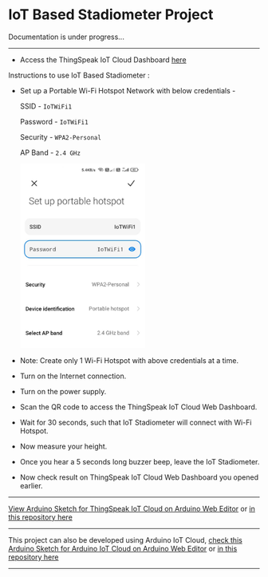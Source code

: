 # IoT Based Stadiometer Project

Documentation is under progress...

--------------------------------------------------------------------------------------------------------------------------------------------------------------------
- Access the ThingSpeak IoT Cloud Dashboard [here](https://thingspeak.com/channels/1747732)

Instructions to use IoT Based Stadiometer :

- Set up a Portable Wi-Fi Hotspot Network with below credentials -

   SSID - `IoTWiFi1`

   Password - `IoTWiFi1`

   Security - `WPA2-Personal`

   AP Band - `2.4 GHz`
   
   <img src="https://github.com/pranavkhatale/IoT-Stadiometer/blob/main/Images/Setup_Wi-Fi_Network.jpg" width="250">
   
- Note: Create only 1 Wi-Fi Hotspot with above credentials at a time.

- Turn on the Internet connection.

- Turn on the power supply.

- Scan the QR code to access the ThingSpeak IoT Cloud Web Dashboard.

- Wait for 30 seconds, such that IoT Stadiometer will connect with Wi-Fi Hotspot.

- Now measure your height.

- Once you hear a 5 seconds long buzzer beep, leave the IoT Stadiometer.

- Now check result on ThingSpeak IoT Cloud Web Dashboard you opened earlier.

--------------------------------------------------------------------------------------------------------------------------------------------------------------------

[View Arduino Sketch for ThingSpeak IoT Cloud on Arduino Web Editor](https://create.arduino.cc/editor/Pranavkhatale/3fb4a316-0afd-414b-b22a-b56f1425e41f/preview) or [in this repository here](https://github.com/pranavkhatale/IoT-Stadiometer/tree/main/Arduino%20Sketch%20for%20ThingSpeak%20IoT%20Cloud)

--------------------------------------------------------------------------------------------------------------------------------------------------------------------

This project can also be developed using Arduino IoT Cloud, [check this Arduino Sketch for Arduino IoT Cloud on Arduino Web Editor](https://create.arduino.cc/editor/Pranavkhatale/82129a86-ade4-438b-a278-932813bbea89/preview) or [in this repository here](https://github.com/pranavkhatale/IoT-Stadiometer/tree/main/Arduino%20Sketch%20for%20Arduino%20IoT%20Cloud)

--------------------------------------------------------------------------------------------------------------------------------------------------------------------
